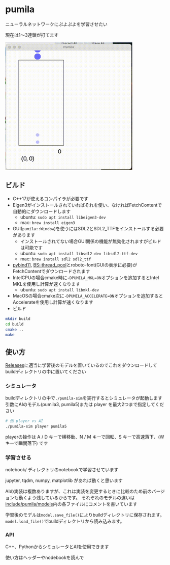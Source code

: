 # pumila

ニューラルネットワークにぷよぷよを学習させたい

現在は1〜3連鎖が打てます

![pumila3.gif](pumila3.gif)

## ビルド
* C++17が使えるコンパイラが必要です
* Eigen3がインストールされていればそれを使い、なければFetchContentで自動的にダウンロードします
    * ubuntu: `sudo apt install libeigen3-dev`
    * mac: `brew install eigen3`
* GUI(`pumila::Window`)を使うにはSDL2とSDL2_TTFをインストールする必要があります
    * インストールされてない場合GUI関係の機能が無効化されますがビルドは可能です
    * ubuntu: `sudo apt install libsdl2-dev libsdl2-ttf-dev`
    * mac: `brew install sdl2 sdl2_ttf`
* [pybind11](https://github.com/pybind/pybind11), [BS::thread_pool](https://github.com/bshoshany/thread-pool)とroboto-font(GUIの表示に必要)がFetchContentでダウンロードされます
* IntelCPUの場合cmake時に`-DPUMILA_MKL=ON`オプションを追加するとIntel MKLを使用し計算が速くなります
    * ubuntu: `sudo apt install libmkl-dev`
* MacOSの場合cmake次に`-DPUMILA_ACCELERATE=ON`オプションを追加するとAccelerateを使用し計算が速くなります
* ビルド
```sh
mkdir build
cd build
cmake ..
make
```

## 使い方

[Releases](https://github.com/na-trium-144/pumila/releases)に適当に学習後のモデルを置いているのでこれをダウンロードしてbuildディレクトリの中に置いてください

### シミュレータ
buildディレクトリの中で`./pumila-sim`を実行するとシミュレータが起動します
引数にAIのモデル(pumila3, pumila5)または player を最大2つまで指定してください

```sh
# 例 player vs AI
./pumila-sim player pumila5
```
playerの操作は A / D キーで横移動、N / M キーで回転、S キーで高速落下、(Wキーで瞬間落下) です

### 学習させる
notebook/ ディレクトリのnotebookで学習させています

jupyter, tqdm, numpy, matplotlib があれば動くと思います

AIの実装は複数ありますが、これは実装を変更するときに比較のため前のバージョンも動くよう残しているからです。
それぞれのモデルの違いは[include/pumila/models](https://github.com/na-trium-144/pumila/tree/main/include/pumila/models)内の各ファイルにコメントを書いています

学習後のモデルは`model.save_file()`によりbuildディレクトリに保存されます。
`model.load_file()`でbuildディレクトリから読み込みます。

### API
C++、PythonからシミュレータとAIを使用できます

使い方はヘッダーやnodebookを読んで

